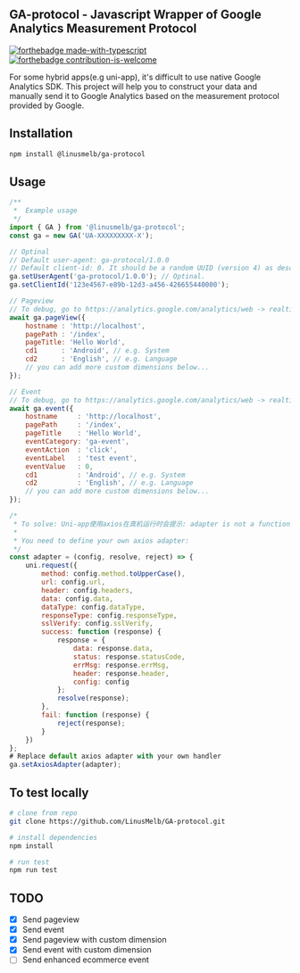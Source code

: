 ## GA-protocol - Javascript Wrapper of Google Analytics Measurement Protocol
[![forthebadge made-with-typescript](https://badgen.net/badge/Made%20with/Typescript/yellow)](https://www.typescriptlang.org/)
[![forthebadge contribution-is-welcome](https://badgen.net/badge/Contribution%20is/Welcome/green)](https://github.com/LinusMelb/GA-protocol)

For some hybrid apps(e.g uni-app), it's difficult to use native Google Analytics SDK. This project will help you to construct your data and manually send it to Google Analytics based on the measurement protocol provided by Google. 

## Installation
```bash
npm install @linusmelb/ga-protocol
```

## Usage 
```js
/**
 *  Example usage
 */
import { GA } from '@linusmelb/ga-protocol';
const ga = new GA('UA-XXXXXXXXX-X');

// Optinal
// Default user-agent: ga-protocol/1.0.0
// Default client-id: 0. It should be a random UUID (version 4) as described in http://www.ietf.org/rfc/rfc4122.txt
ga.setUserAgent('ga-protocol/1.0.0'); // Optinal. 
ga.setClientId('123e4567-e89b-12d3-a456-426655440000');    

// Pageview 
// To debug, go to https://analytics.google.com/analytics/web -> realtime -> Content
await ga.pageView({
    hostname : 'http://localhost',
    pagePath : '/index',
    pageTitle: 'Hello World',
    cd1      : 'Android', // e.g. System
    cd2      : 'English', // e.g. Language
    // you can add more custom dimensions below... 
});

// Event 
// To debug, go to https://analytics.google.com/analytics/web -> realtime -> Events
await ga.event({
    hostname     : 'http://localhost',
    pagePath     : '/index',
    pageTitle    : 'Hello World',
    eventCategory: 'ga-event',
    eventAction  : 'click',
    eventLabel   : 'test event',
    eventValue   : 0,
    cd1          : 'Android', // e.g. System
    cd2          : 'English', // e.g. Language
    // you can add more custom dimensions below... 
});

/*
 * To solve: Uni-app使用axios在真机运行时会提示: adapter is not a function
 * 
 * You need to define your own axios adapter:
 */
const adapter = (config, resolve, reject) => {
    uni.request({
        method: config.method.toUpperCase(),
        url: config.url,
        header: config.headers,
        data: config.data,
        dataType: config.dataType,
        responseType: config.responseType,
        sslVerify: config.sslVerify,
        success: function (response) {
            response = {
                data: response.data,
                status: response.statusCode,
                errMsg: response.errMsg,
                header: response.header,
                config: config
            };
            resolve(response);
        },
        fail: function (response) {
            reject(response);
        }
    })
};
# Replace default axios adapter with your own handler
ga.setAxiosAdapter(adapter);
```

## To test locally
``` bash
# clone from repo
git clone https://github.com/LinusMelb/GA-protocol.git

# install dependencies
npm install

# run test
npm run test
```

## TODO
- [x] Send pageview
- [x] Send event
- [x] Send pageview with custom dimension 
- [x] Send event with custom dimension 
- [ ] Send enhanced ecommerce event
